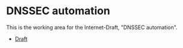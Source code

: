 # DNSSEC automation

This is the working area for the Internet-Draft, "DNSSEC automation".

* [Draft]([https://datatracker.ietf.org/doc/draft-wisser-dnssec-automation/](https://datatracker.ietf.org/doc/draft-ietf-dnsop-dnssec-automation/))
